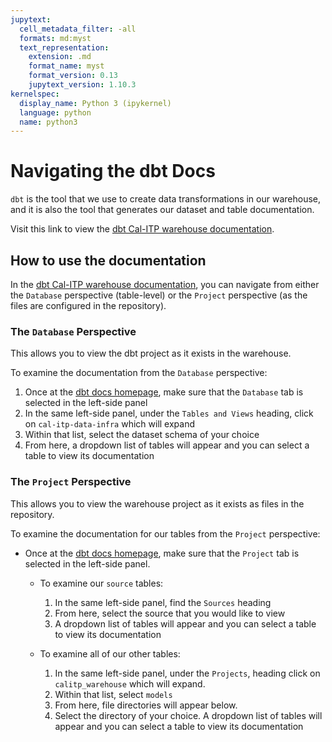 ```yaml
---
jupytext:
  cell_metadata_filter: -all
  formats: md:myst
  text_representation:
    extension: .md
    format_name: myst
    format_version: 0.13
    jupytext_version: 1.10.3
kernelspec:
  display_name: Python 3 (ipykernel)
  language: python
  name: python3
---
```

# Navigating the dbt Docs

`dbt` is the tool that we use to create data transformations in our warehouse, and it is also the tool that generates our dataset and table documentation.

Visit this link to view the [dbt Cal-ITP warehouse documentation](https://dbt-docs.calitp.org/#!/overview).

## How to use the documentation

In the [dbt Cal-ITP warehouse documentation](https://dbt-docs.calitp.org/#!/overview), you can navigate from either the `Database` perspective (table-level) or the `Project` perspective (as the files are configured in the repository).

### The `Database` Perspective

This allows you to view the dbt project as it exists in the warehouse.

To examine the documentation from the `Database` perspective:

1. Once at the [dbt docs homepage](https://dbt-docs.calitp.org/#!/overview), make sure that the `Database` tab is selected in the left-side panel
1. In the same left-side panel, under the `Tables and Views` heading, click on `cal-itp-data-infra` which will expand
1. Within that list, select the dataset schema of your choice
1. From here, a dropdown list of tables will appear and you can select a table to view its documentation

### The `Project` Perspective

This allows you to view the warehouse project as it exists as files in the repository.

To examine the documentation for our tables from the `Project` perspective:

* Once at the [dbt docs homepage](https://dbt-docs.calitp.org/#!/overview), make sure that the `Project` tab is selected in the left-side panel.
    * To examine our `source` tables:
        1. In the same left-side panel, find the `Sources` heading
        1. From here, select the source that you would like to view
        1. A dropdown list of tables will appear and you can select a table to view its documentation

    * To examine all of our other tables:
        1. In the same left-side panel, under the `Projects`, heading click on `calitp_warehouse` which will expand.
        2. Within that list, select `models`
        3. From here, file directories will appear below.
        4. Select the directory of your choice. A dropdown list of tables will appear and you can select a table to view its documentation
